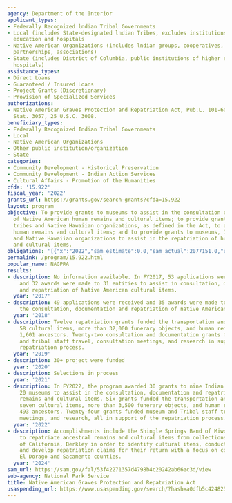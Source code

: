 ```yaml
---
agency: Department of the Interior
applicant_types:
- Federally Recognized lndian Tribal Governments
- Local (includes State-designated lndian Tribes, excludes institutions of higher
  education and hospitals
- Native American Organizations (includes lndian groups, cooperatives, corporations,
  partnerships, associations)
- State (includes District of Columbia, public institutions of higher education and
  hospitals)
assistance_types:
- Direct Loans
- Guaranteed / Insured Loans
- Project Grants (Discretionary)
- Provision of Specialized Services
authorizations:
- Native American Graves Protection and Repatriation Act, Pub.L. 101-601 §10, 104
  Stat. 3057, 25 U.S.C. 3008.
beneficiary_types:
- Federally Recognized Indian Tribal Governments
- Local
- Native American Organizations
- Other public institution/organization
- State
categories:
- Community Development - Historical Preservation
- Community Development - Indian Action Services
- Cultural Affairs - Promotion of the Humanities
cfda: '15.922'
fiscal_year: '2022'
grants_url: https://grants.gov/search-grants?cfda=15.922
layout: program
objective: To provide grants to museums to assist in the consultation on and documentation
  of Native American human remains and cultural items; to provide grants to Indian
  tribes and Native Hawaiian organizations, as defined in the Act, to assist in identifying
  human remains and cultural items; and to provide grants to museums, Indian tribes
  and Native Hawaiian organizations to assist in the repatriation of human remains
  and cultural items.
obligations: '[{"x":"2022","sam_estimate":0.0,"sam_actual":2077151.0,"usa_spending_actual":2077150.56},{"x":"2023","sam_estimate":0.0,"sam_actual":3296435.0,"usa_spending_actual":3296435.47},{"x":"2024","sam_estimate":143421.0,"sam_actual":0.0,"usa_spending_actual":2699372.26}]'
permalink: /program/15.922.html
popular_name: NAGPRA
results:
- description: No information available. In FY2017, 53 applications were received
    and 32 awards were made to 31 entities to assist in consultation, documentation,
    and repatriation of Native American cultural items.
  year: '2017'
- description: 49 applications were received and 35 awards were made to assist in
    the consultation, documentation and repatriation of native American cultural items.
  year: '2018'
- description: Twelve repatriation grants funded the transportation and return of
    58 cultural items, more than 32,000 funerary objects, and human remains representing
    1,601 ancestors. Twenty-two consultation and documentation grants funded museum
    and tribal staff travel, consultation meetings, and research in support of the
    repatriation process.
  year: '2019'
- description: 30+ project were funded
  year: '2020'
- description: Selections in process
  year: '2021'
- description: In FY2022, the program awarded 30 grants to nine Indian Tribes and
    20 museums to assist in the consultation, documentation and repatriation of ancestral
    remains and cultural items. Six grants funded the transportation and return of
    seven cultural items, more than 3,500 funerary objects, and human remains comprising
    493 ancestors. Twenty-four grants funded museum and Tribal staff travel, consultation
    meetings, and research, all in support of the repatriation process.
  year: '2022'
- description: Accomplishments include the Shingle Springs Band of Miwok Indians aims
    to repatriate ancestral remains and cultural items from collections at the University
    of California, Berkley in order to identify cultural items, conduct consultations,
    and develop repatriation claims for their return with a focus on collections from
    El Dorago and Sacamento counties.
  year: '2024'
sam_url: https://sam.gov/fal/53f42271357d4798b4c20242ab66ec3d/view
sub-agency: National Park Service
title: Native American Graves Protection and Repatriation Act
usaspending_url: https://www.usaspending.gov/search/?hash=a0dfb5c424825c32c576338e1aa99977
---
```

